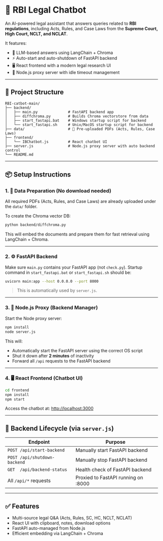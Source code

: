 
# 💬 RBI Legal Chatbot

An AI-powered legal assistant that answers queries related to **RBI regulations**, including Acts, Rules, and Case Laws from the **Supreme Court, High Court, NCLT, and NCLAT**.

It features:

* 🧠 LLM-based answers using LangChain + Chroma
* ⚡ Auto-start and auto-shutdown of FastAPI backend
* 🖥️ React frontend with a modern legal research UI
* 🔁 Node.js proxy server with idle timeout management

---

## 📁 Project Structure

```
RBI-catbot-main/
├── backend/
│   ├── main.py              # FastAPI backend app
│   ├── diffchroma.py        # Builds Chroma vectorstore from data
│   ├── start_fastapi.bat    # Windows startup script for backend
│   └── start_fastapi.sh     # Unix/MacOS startup script for backend
├── data/                    # 📂 Pre-uploaded PDFs (Acts, Rules, Case Laws)
├── frontend/
│   └── IBChatbot.js         # React chatbot UI
├── server.js                # Node.js proxy server with auto backend control
└── README.md
```

---

## 📦 Setup Instructions

### 1. 🧾 Data Preparation (No download needed)

All required PDFs (Acts, Rules, and Case Laws) are already uploaded under the `data/` folder.

To create the Chroma vector DB:

```bash
python backend/diffchroma.py
```

This will embed the documents and prepare them for fast retrieval using LangChain + Chroma.

---

### 2. ⚙️ FastAPI Backend

Make sure `main.py` contains your FastAPI app (not `check.py`).
Startup command in `start_fastapi.bat` or `start_fastapi.sh` should be:

```bash
uvicorn main:app --host 0.0.0.0 --port 8000
```

> This is automatically used by `server.js`.

---

### 3. 🚀 Node.js Proxy (Backend Manager)

Start the Node proxy server:

```bash
npm install
node server.js
```

This will:

* Automatically start the FastAPI server using the correct OS script
* Shut it down after **2 minutes** of inactivity
* Forward all `/api` requests to the FastAPI backend

---

### 4. 🖥️ React Frontend (Chatbot UI)

```bash
cd frontend
npm install
npm start
```

Access the chatbot at: [http://localhost:3000](http://localhost:3000)

---

## 🔁 Backend Lifecycle (via `server.js`)

| Endpoint                     | Purpose                             |
| ---------------------------- | ----------------------------------- |
| `POST /api/start-backend`    | Manually start FastAPI backend      |
| `POST /api/shutdown-backend` | Manually stop FastAPI backend       |
| `GET  /api/backend-status`   | Health check of FastAPI backend     |
| All `/api/*` requests        | Proxied to FastAPI running on :8000 |

---

## ✅ Features

* Multi-source legal Q\&A (Acts, Rules, SC, HC, NCLT, NCLAT)
* React UI with clipboard, notes, download options
* FastAPI auto-managed from Node.js
* Efficient embedding via LangChain + Chroma
